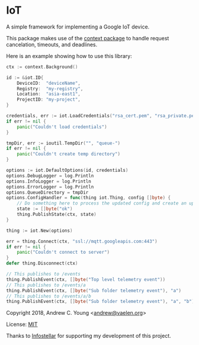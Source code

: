 IoT
===

A simple framework for implementing a Google IoT device.

This package makes use of the [context package] to handle request cancelation, timeouts, and deadlines.

Here is an example showing how to use this library:
```go
ctx := context.Background()

id := &iot.ID{
	DeviceID:  "deviceName",
	Registry:  "my-registry",
	Location:  "asia-east1",
	ProjectID: "my-project",
}

credentials, err := iot.LoadCredentials("rsa_cert.pem", "rsa_private.pem")
if err != nil {
	panic("Couldn't load credentials")
}

tmpDir, err := ioutil.TempDir("", "queue-")
if err != nil {
	panic("Couldn't create temp directory")
}

options := iot.DefaultOptions(id, credentials)
options.DebugLogger = log.Println
options.InfoLogger = log.Println
options.ErrorLogger = log.Println
options.QueueDirectory = tmpDir
options.ConfigHandler = func(thing iot.Thing, config []byte) {
	// Do something here to process the updated config and create an updated state string
	state := []byte("ok")
	thing.PublishState(ctx, state)
}

thing := iot.New(options)

err = thing.Connect(ctx, "ssl://mqtt.googleapis.com:443")
if err != nil {
	panic("Couldn't connect to server")
}
defer thing.Disconnect(ctx)

// This publishes to /events
thing.PublishEvent(ctx, []byte("Top level telemetry event"))
// This publishes to /events/a
thing.PublishEvent(ctx, []byte("Sub folder telemetry event"), "a")
// This publishes to /events/a/b
thing.PublishEvent(ctx, []byte("Sub folder telemetry event"), "a", "b")
```

Copyright 2018, Andrew C. Young <<andrew@vaelen.org>>

License: [MIT]

Thanks to [Infostellar] for supporting my development of this project.

[Andrew C. Young]: http;//vaelen.org
[Infostellar]: http://infostellar.net
[context package]: https://golang.org/pkg/context/
[MIT]: ../blob/master/LICENSE